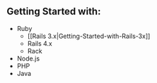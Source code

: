 ## Getting Started with:

* Ruby
  * [[Rails 3.x|Getting-Started-with-Rails-3x]]
  * Rails 4.x
  * Rack
* Node.js
* PHP
* Java